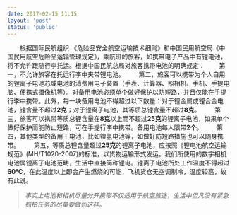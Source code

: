 ```yaml
---
date: 2017-02-15 11:15
layout: 'post'
status: 'public'
---
```


&emsp;&emsp;根据国际民航组织 《危险品安全航空运输技术细则》和中国民用航空局《中国民用航空危险品运输管理规定》，乘航班的旅客，如携带电子产品中有锂电池，将不允许跟随行李托运。根据中国民航总局对旅客携带电池的明确规定：
&emsp;&emsp;第一，不允许旅客在托运行李中夹带锂电池。
&emsp;&emsp;第二，旅客可以携带为个人自用的锂离子电池芯或电池的消费用电子装置（手表、计算器、照相机、手机、手提电脑、便携式摄像机等）。对备用电池必须单个做好保护以防短路，并且仅能在手提行李中携带。此外，每一块备用电池不得超过以下数量：对于锂金属或锂合金电池，锂含量不超过**2克**；对于锂离子电池，其等质总锂含量不超过**8克**。
&emsp;&emsp;第三，旅客可以携带等质总锂含量在**8克**以上而不超过**25克**的锂离子电池，如果单个做好保护而能防止短路，可在手提行李中携带。备用电池每人限带**2个**。
&emsp;&emsp;第四，其他类型的备用干电池，比如镍氢电池等，如做好防短路措施也可以随身携带。
&emsp;&emsp;第五，等质总锂含量超过**25克**的锂离子电池，应按照《锂电池航空运输规范》(MH/T1020-2007)的标准，以货物运输形式发运。我们所使用的数字相机电池属锂离子电池范畴，生活中直接简称锂电。锂离子电池所处工作温度不得超过**60℃**，在此温度以上即会产生燃烧的可能，飞机货仓无空调制冷，温度较高，故有此说。
> *事实上电池和相机尽量分开携带不仅适用于航空旅途，生活中但凡没有紧急抓拍任务的尽量要做到这样。*



